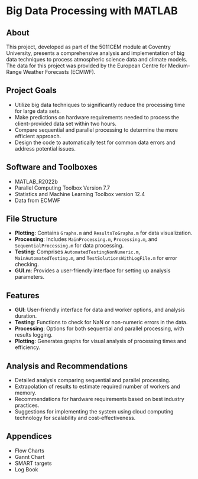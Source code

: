 # Big Data Processing with MATLAB

## About
This project, developed as part of the 5011CEM module at Coventry University, presents a comprehensive analysis and implementation of big data techniques to process atmospheric science data and climate models. The data for this project was provided by the European Centre for Medium-Range Weather Forecasts (ECMWF).

## Project Goals
- Utilize big data techniques to significantly reduce the processing time for large data sets.
- Make predictions on hardware requirements needed to process the client-provided data set within two hours.
- Compare sequential and parallel processing to determine the more efficient approach.
- Design the code to automatically test for common data errors and address potential issues.

## Software and Toolboxes
- MATLAB_R2022b
- Parallel Computing Toolbox Version 7.7
- Statistics and Machine Learning Toolbox version 12.4
- Data from ECMWF

## File Structure
- **Plotting**: Contains `Graphs.m` and `ResultsToGraphs.m` for data visualization.
- **Processing**: Includes `MainProcessing.m`, `Processing.m`, and `SequentialProcessing.m` for data processing.
- **Testing**: Comprises `AutomatedTestingNonNumeric.m`, `MainAutomatedTesting.m`, and `TestSolutionsWithLogFile.m` for error checking.
- **GUI.m**: Provides a user-friendly interface for setting up analysis parameters.

## Features
- **GUI**: User-friendly interface for data and worker options, and analysis duration.
- **Testing**: Functions to check for NaN or non-numeric errors in the data.
- **Processing**: Options for both sequential and parallel processing, with results logging.
- **Plotting**: Generates graphs for visual analysis of processing times and efficiency.

## Analysis and Recommendations
- Detailed analysis comparing sequential and parallel processing.
- Extrapolation of results to estimate required number of workers and memory.
- Recommendations for hardware requirements based on best industry practices.
- Suggestions for implementing the system using cloud computing technology for scalability and cost-effectiveness.

## Appendices
- Flow Charts
- Gannt Chart
- SMART targets
- Log Book
